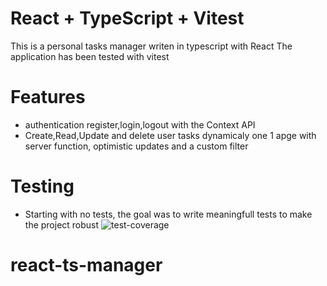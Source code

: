 # React + TypeScript + Vitest

This is a personal tasks manager writen in typescript with React
The application has been tested with vitest

# Features 
- authentication register,login,logout with the Context API
- Create,Read,Update and delete user tasks dynamicaly one 1 apge with server function, optimistic updates and a custom filter

# Testing
 - Starting with no tests, the goal was to write meaningfull tests to make the project robust
![test-coverage](https://github.com/user-attachments/assets/7c28997d-88ed-4ecc-bef4-6ffe658b8382)



# react-ts-manager
